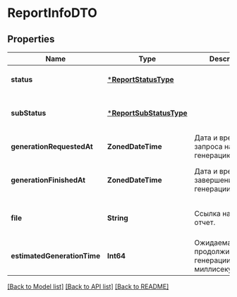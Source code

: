 # ReportInfoDTO


## Properties
Name | Type | Description | Notes
------------ | ------------- | ------------- | -------------
**status** | [***ReportStatusType**](ReportStatusType.md) |  | [default to nothing]
**subStatus** | [***ReportSubStatusType**](ReportSubStatusType.md) |  | [optional] [default to nothing]
**generationRequestedAt** | **ZonedDateTime** | Дата и время запроса на генерацию. | [default to nothing]
**generationFinishedAt** | **ZonedDateTime** | Дата и время завершения генерации. | [optional] [default to nothing]
**file** | **String** | Ссылка на готовый отчет. | [optional] [default to nothing]
**estimatedGenerationTime** | **Int64** | Ожидаемая продолжительность генерации в миллисекундах. | [optional] [default to nothing]


[[Back to Model list]](../README.md#models) [[Back to API list]](../README.md#api-endpoints) [[Back to README]](../README.md)


